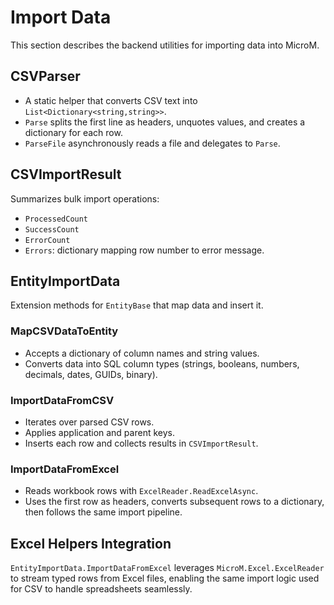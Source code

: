 # Import Data

This section describes the backend utilities for importing data into MicroM.

## CSVParser

- A static helper that converts CSV text into `List<Dictionary<string,string>>`.
- `Parse` splits the first line as headers, unquotes values, and creates a dictionary for each row.
- `ParseFile` asynchronously reads a file and delegates to `Parse`.

## CSVImportResult

Summarizes bulk import operations:

- `ProcessedCount`
- `SuccessCount`
- `ErrorCount`
- `Errors`: dictionary mapping row number to error message.

## EntityImportData

Extension methods for `EntityBase` that map data and insert it.

### MapCSVDataToEntity

- Accepts a dictionary of column names and string values.
- Converts data into SQL column types (strings, booleans, numbers, decimals, dates, GUIDs, binary).

### ImportDataFromCSV

- Iterates over parsed CSV rows.
- Applies application and parent keys.
- Inserts each row and collects results in `CSVImportResult`.

### ImportDataFromExcel

- Reads workbook rows with `ExcelReader.ReadExcelAsync`.
- Uses the first row as headers, converts subsequent rows to a dictionary, then follows the same import pipeline.

## Excel Helpers Integration

`EntityImportData.ImportDataFromExcel` leverages `MicroM.Excel.ExcelReader` to stream typed rows from Excel files, enabling the same import logic used for CSV to handle spreadsheets seamlessly.

